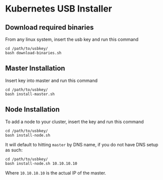 # Kubernetes USB Installer

## Download required binaries

From any linux system, insert the usb key and run this command

```
cd /path/to/usbkey/
bash download-binaries.sh
```

## Master Installation

Insert key into master and run this command

```
cd /path/to/usbkey/
bash install-master.sh
```

## Node Installation

To add a node to your cluster, insert the key and run this command

```
cd /path/to/usbkey/
bash install-node.sh
```

It will default to hitting `master` by DNS name, if you do not have DNS setup as such:

```
cd /path/to/usbkey/
bash install-node.sh 10.10.10.10
```

Where `10.10.10.10` is the actual IP of the master.
